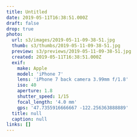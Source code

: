 ```yaml
---
title: Untitled
date: 2019-05-11T16:38:51.000Z
draft: false
drop: true
photo:
  url: s3/images/2019-05-11-09-38-51.jpg
  thumb: s3/thumbs/2019-05-11-09-38-51.jpg
  preview: s3/previews/2019-05-11-09-38-51.jpg
  created: 2019-05-11T16:38:51.000Z
  exif:
    make: Apple
    model: 'iPhone 7'
    lens: 'iPhone 7 back camera 3.99mm f/1.8'
    iso: 40
    aperture: 1.8
    shutter_speed: 1/15
    focal_length: '4.0 mm'
    gps: '47.7355916666667 -122.256363888889'
  title: null
  caption: null
links: []
---
```

